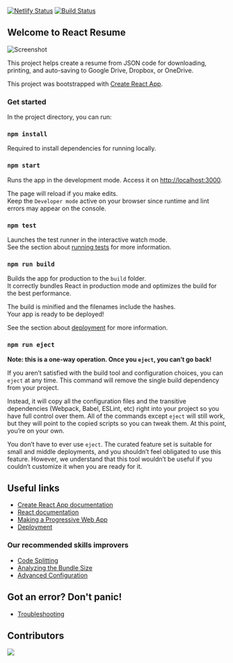 [![Netlify Status](https://api.netlify.com/api/v1/badges/c698519f-9fbf-4213-8389-785569184446/deploy-status)](https://app.netlify.com/sites/resumejs/deploys)
[![Build Status](https://dev.azure.com/aamay001/react-resume/_apis/build/status/Run%20Cypress%20Tests?branchName=development)](https://dev.azure.com/aamay001/react-resume/_build/latest?definitionId=2&branchName=development)

## Welcome to React Resume

![Screenshot](screenshot.png)

This project helps create a resume from JSON code for downloading, printing, and auto-saving to Google Drive, Dropbox, or OneDrive.

This project was bootstrapped with [Create React App](https://github.com/facebook/create-react-app).

### Get started

In the project directory, you can run:

### `npm install`

Required to install dependencies for running locally.

### `npm start`

Runs the app in the development mode. Access it on [http://localhost:3000](http://localhost:3000).

The page will reload if you make edits.<br>
Keep the `Developer mode` active on your browser since runtime and lint errors may appear on the console.

### `npm test`

Launches the test runner in the interactive watch mode.<br>
See the section about [running tests](https://facebook.github.io/create-react-app/docs/running-tests) for more information.

### `npm run build`

Builds the app for production to the `build` folder.<br>
It correctly bundles React in production mode and optimizes the build for the best performance.

The build is minified and the filenames include the hashes.<br>
Your app is ready to be deployed!

See the section about [deployment](https://facebook.github.io/create-react-app/docs/deployment) for more information.

### `npm run eject`

**Note: this is a one-way operation. Once you `eject`, you can’t go back!**

If you aren’t satisfied with the build tool and configuration choices, you can `eject` at any time. This command will remove the single build dependency from your project.

Instead, it will copy all the configuration files and the transitive dependencies (Webpack, Babel, ESLint, etc) right into your project so you have full control over them. All of the commands except `eject` will still work, but they will point to the copied scripts so you can tweak them. At this point, you’re on your own.

You don’t have to ever use `eject`. The curated feature set is suitable for small and middle deployments, and you shouldn’t feel obligated to use this feature. However, we understand that this tool wouldn’t be useful if you couldn’t customize it when you are ready for it.

## Useful links

- [Create React App documentation](https://facebook.github.io/create-react-app/docs/getting-started)
- [React documentation](https://reactjs.org/)
- [Making a Progressive Web App](https://facebook.github.io/create-react-app/docs/making-a-progressive-web-app)
- [Deployment](https://facebook.github.io/create-react-app/docs/deployment)

### Our recommended skills improvers
- [Code Splitting](https://facebook.github.io/create-react-app/docs/code-splitting)
- [Analyzing the Bundle Size](https://facebook.github.io/create-react-app/docs/analyzing-the-bundle-size)
- [Advanced Configuration](https://facebook.github.io/create-react-app/docs/advanced-configuration)

## Got an error? Don't panic!
- [Troubleshooting](https://create-react-app.dev/docs/troubleshooting)


## Contributors

<a href="https://github.com/aamay001/react-resume/graphs/contributors"> <img src="https://contributors-img.firebaseapp.com/image?repo=aamay001/react-resume" /> </a>

